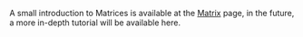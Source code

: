 A small introduction to Matrices is available at the [Matrix](/docs/matrix.md "wikilink") page, in the future, a more in-depth tutorial will be available here.
